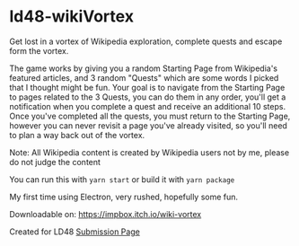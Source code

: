 # ld48-wikiVortex
Get lost in a vortex of Wikipedia exploration, complete quests and escape form the vortex.

The game works by giving you a random Starting Page from Wikipedia's featured articles,
and 3 random "Quests" which are some words I picked that I thought might be fun.
Your goal is to navigate from the Starting Page to pages related to the 3 Quests, you can do them in any order,
you'll get a notification when you complete a quest and receive an additional 10 steps.
Once you've completed all the quests, you must return to the Starting Page,
however you can never revisit a page you've already visited,
so you'll need to plan a way back out of the vortex.

Note: All Wikipedia content is created by Wikipedia users not by me, please do not judge the content

You can run this with `yarn start` or build it with `yarn package`

My first time using Electron, very rushed, hopefully some fun.

Downloadable on:
https://impbox.itch.io/wiki-vortex

Created for LD48 [Submission Page](https://ldjam.com/events/ludum-dare/48/$241071)
